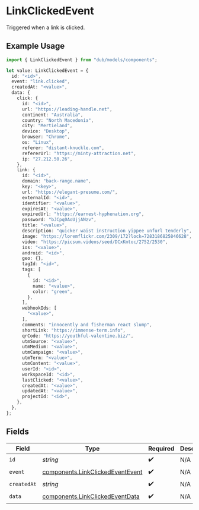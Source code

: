 # LinkClickedEvent

Triggered when a link is clicked.

## Example Usage

```typescript
import { LinkClickedEvent } from "dub/models/components";

let value: LinkClickedEvent = {
  id: "<id>",
  event: "link.clicked",
  createdAt: "<value>",
  data: {
    click: {
      id: "<id>",
      url: "https://leading-handle.net",
      continent: "Australia",
      country: "North Macedonia",
      city: "Mertieland",
      device: "Desktop",
      browser: "Chrome",
      os: "Linux",
      referer: "distant-knuckle.com",
      refererUrl: "https://minty-attraction.net",
      ip: "27.212.50.26",
    },
    link: {
      id: "<id>",
      domain: "back-range.name",
      key: "<key>",
      url: "https://elegant-presume.com/",
      externalId: "<id>",
      identifier: "<value>",
      expiresAt: "<value>",
      expiredUrl: "https://earnest-hyphenation.org",
      password: "bJCpq0AoUjjANzv",
      title: "<value>",
      description: "quicker waist instruction yippee unfurl tenderly",
      image: "https://loremflickr.com/2309/172?lock=7283186825846628",
      video: "https://picsum.videos/seed/DCxKmtoc/2752/2530",
      ios: "<value>",
      android: "<id>",
      geo: {},
      tagId: "<id>",
      tags: [
        {
          id: "<id>",
          name: "<value>",
          color: "green",
        },
      ],
      webhookIds: [
        "<value>",
      ],
      comments: "innocently and fisherman react slump",
      shortLink: "https://immense-term.info",
      qrCode: "https://youthful-valentine.biz/",
      utmSource: "<value>",
      utmMedium: "<value>",
      utmCampaign: "<value>",
      utmTerm: "<value>",
      utmContent: "<value>",
      userId: "<id>",
      workspaceId: "<id>",
      lastClicked: "<value>",
      createdAt: "<value>",
      updatedAt: "<value>",
      projectId: "<id>",
    },
  },
};
```

## Fields

| Field                                                                                | Type                                                                                 | Required                                                                             | Description                                                                          |
| ------------------------------------------------------------------------------------ | ------------------------------------------------------------------------------------ | ------------------------------------------------------------------------------------ | ------------------------------------------------------------------------------------ |
| `id`                                                                                 | *string*                                                                             | :heavy_check_mark:                                                                   | N/A                                                                                  |
| `event`                                                                              | [components.LinkClickedEventEvent](../../models/components/linkclickedeventevent.md) | :heavy_check_mark:                                                                   | N/A                                                                                  |
| `createdAt`                                                                          | *string*                                                                             | :heavy_check_mark:                                                                   | N/A                                                                                  |
| `data`                                                                               | [components.LinkClickedEventData](../../models/components/linkclickedeventdata.md)   | :heavy_check_mark:                                                                   | N/A                                                                                  |